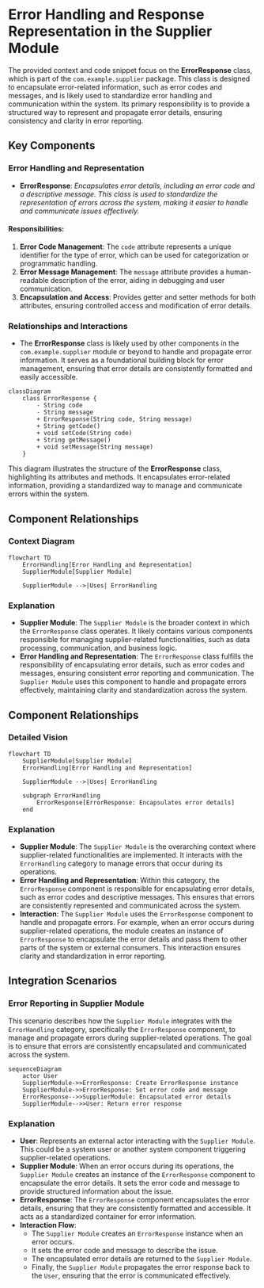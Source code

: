 # Error Handling and Response Representation in the Supplier Module

The provided context and code snippet focus on the **ErrorResponse** class, which is part of the `com.example.supplier` package. This class is designed to encapsulate error-related information, such as error codes and messages, and is likely used to standardize error handling and communication within the system. Its primary responsibility is to provide a structured way to represent and propagate error details, ensuring consistency and clarity in error reporting.

## Key Components

### Error Handling and Representation
- **ErrorResponse**: *Encapsulates error details, including an error code and a descriptive message. This class is used to standardize the representation of errors across the system, making it easier to handle and communicate issues effectively.*

#### Responsibilities:
1. **Error Code Management**: The `code` attribute represents a unique identifier for the type of error, which can be used for categorization or programmatic handling.
2. **Error Message Management**: The `message` attribute provides a human-readable description of the error, aiding in debugging and user communication.
3. **Encapsulation and Access**: Provides getter and setter methods for both attributes, ensuring controlled access and modification of error details.

### Relationships and Interactions
- The **ErrorResponse** class is likely used by other components in the `com.example.supplier` module or beyond to handle and propagate error information. It serves as a foundational building block for error management, ensuring that error details are consistently formatted and easily accessible.

```mermaid
classDiagram
    class ErrorResponse {
        - String code
        - String message
        + ErrorResponse(String code, String message)
        + String getCode()
        + void setCode(String code)
        + String getMessage()
        + void setMessage(String message)
    }
```

This diagram illustrates the structure of the **ErrorResponse** class, highlighting its attributes and methods. It encapsulates error-related information, providing a standardized way to manage and communicate errors within the system.
## Component Relationships

### Context Diagram
```mermaid
flowchart TD
    ErrorHandling[Error Handling and Representation]
    SupplierModule[Supplier Module]
    
    SupplierModule -->|Uses| ErrorHandling
```

### Explanation
- **Supplier Module**: The `Supplier Module` is the broader context in which the `ErrorResponse` class operates. It likely contains various components responsible for managing supplier-related functionalities, such as data processing, communication, and business logic.
- **Error Handling and Representation**: The `ErrorResponse` class fulfills the responsibility of encapsulating error details, such as error codes and messages, ensuring consistent error reporting and communication. The `Supplier Module` uses this component to handle and propagate errors effectively, maintaining clarity and standardization across the system.
## Component Relationships

### Detailed Vision
```mermaid
flowchart TD
    SupplierModule[Supplier Module]
    ErrorHandling[Error Handling and Representation]

    SupplierModule -->|Uses| ErrorHandling

    subgraph ErrorHandling
        ErrorResponse[ErrorResponse: Encapsulates error details]
    end
```

### Explanation
- **Supplier Module**: The `Supplier Module` is the overarching context where supplier-related functionalities are implemented. It interacts with the `ErrorHandling` category to manage errors that occur during its operations.
- **Error Handling and Representation**: Within this category, the `ErrorResponse` component is responsible for encapsulating error details, such as error codes and descriptive messages. This ensures that errors are consistently represented and communicated across the system.
- **Interaction**: The `Supplier Module` uses the `ErrorResponse` component to handle and propagate errors. For example, when an error occurs during supplier-related operations, the module creates an instance of `ErrorResponse` to encapsulate the error details and pass them to other parts of the system or external consumers. This interaction ensures clarity and standardization in error reporting.
## Integration Scenarios

### Error Reporting in Supplier Module
This scenario describes how the `Supplier Module` integrates with the `ErrorHandling` category, specifically the `ErrorResponse` component, to manage and propagate errors during supplier-related operations. The goal is to ensure that errors are consistently encapsulated and communicated across the system.

```mermaid
sequenceDiagram
    actor User
    SupplierModule->>ErrorResponse: Create ErrorResponse instance
    SupplierModule->>ErrorResponse: Set error code and message
    ErrorResponse-->>SupplierModule: Encapsulated error details
    SupplierModule-->>User: Return error response
```

### Explanation
- **User**: Represents an external actor interacting with the `Supplier Module`. This could be a system user or another system component triggering supplier-related operations.
- **Supplier Module**: When an error occurs during its operations, the `Supplier Module` creates an instance of the `ErrorResponse` component to encapsulate the error details. It sets the error code and message to provide structured information about the issue.
- **ErrorResponse**: The `ErrorResponse` component encapsulates the error details, ensuring that they are consistently formatted and accessible. It acts as a standardized container for error information.
- **Interaction Flow**:
  - The `Supplier Module` creates an `ErrorResponse` instance when an error occurs.
  - It sets the error code and message to describe the issue.
  - The encapsulated error details are returned to the `Supplier Module`.
  - Finally, the `Supplier Module` propagates the error response back to the `User`, ensuring that the error is communicated effectively.
